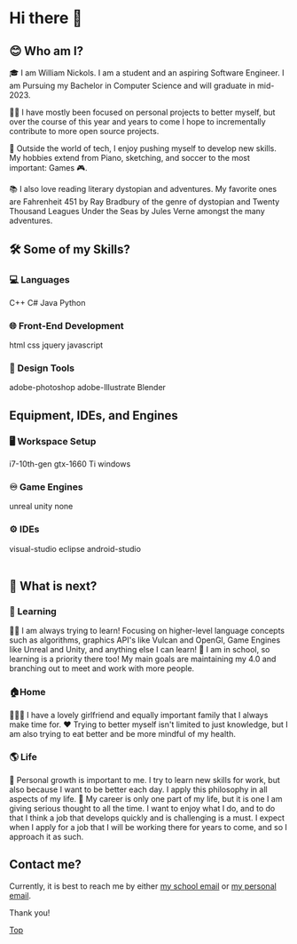 # Hi there 👋 
## 😊 Who am I?

🎓 I am William Nickols. I am a student and an aspiring Software Engineer. I am Pursuing my Bachelor in Computer Science and will graduate in mid-2023.

👨‍💻 I have mostly been focused on personal projects to better myself, but over the course of this year and years to come I hope to incrementally contribute to more open source projects. 

🎹 Outside the world of tech, I enjoy pushing myself to develop new skills. My hobbies extend from Piano, sketching, and soccer to the most important: Games 🎮.

📚 I also love reading literary dystopian and adventures. My favorite ones are Fahrenheit 451 by Ray Bradbury of the genre of dystopian and Twenty Thousand Leagues Under the Seas by Jules Verne amongst the many adventures.
<br />

## 🛠️ Some of my Skills?
### 💻 Languages
C++ C# Java Python

### 🌐 Front-End Development
html css jquery javascript

### 🎨 Design Tools
adobe-photoshop adobe-Illustrate Blender
<br />

## Equipment, IDEs, and Engines
### 🖥️ Workspace Setup
i7-10th-gen gtx-1660 Ti windows
### ♾️ Game Engines
unreal unity none
### ⚙️ IDEs
visual-studio eclipse android-studio
<br />
<br />
## 🚪 What is next?
### 📖 Learning 
🧑‍💻 I am always trying to learn! Focusing on higher-level language concepts such as algorithms, graphics API's like Vulcan and OpenGl,
Game Engines like Unreal and Unity, and anything else I can learn!
🏫 I am in school, so learning is a priority there too! My main goals are maintaining my 4.0 and branching out to meet and work with more people. 
### 🏠Home
👨‍👩‍👧 I have a lovely girlfriend and equally important family that I always make time for. 
❤️ Trying to better myself isn't limited to just knowledge, but I am also trying to eat better and be more mindful of my health. 
### 🌎 Life 
🌱 Personal growth is important to me. I try to learn new skills for work, but also because I want to be better each day. I apply 
this philosophy in all aspects of my life.
👔 My career is only one part of my life, but it is one I am giving serious thought to all the time. I want to enjoy what I do, and 
to do that I think a job that develops quickly and is challenging is a must. I expect when I apply for a job that I will be working 
there for years to come, and so I approach it as such. 
<br />

## Contact me?
Currently, it is best to reach me by either
[my school email](wanickols@ualr.edu) or [my personal email](andrewnickols50@gmail.com).

Thank you!

[Top](https://github.com/wanickols01)
<br />
<br />

